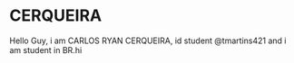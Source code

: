 # CERQUEIRA
Hello Guy, i am CARLOS RYAN CERQUEIRA, id student @tmartins421 and i am student in BR.hi
